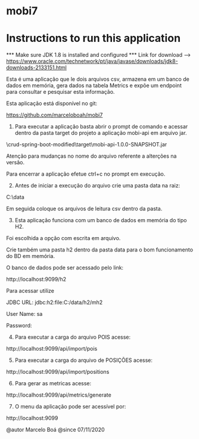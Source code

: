 # mobi7

# Instructions to run this application

*** Make sure JDK 1.8 is installed and configured ***
Link for download --> https://www.oracle.com/technetwork/pt/java/javase/downloads/jdk8-downloads-2133151.html

Esta é uma aplicação que le dois arquivos csv, armazena em um banco de dados em memória, gera dados na tabela Metrics e expõe um endpoint para consultar e pesquisar esta informação.

Esta aplicação está disponível no git:

https://github.com/marceloboah/mobi7

1) Para executar a aplicação basta
abrir o prompt de comando e acessar dentro da pasta target do projeto a aplicação mobi-api em arquivo  jar.

\crud-spring-boot-modified\target\mobi-api-1.0.0-SNAPSHOT.jar

Atenção para mudanças no nome do arquivo referente a alterções na versão.

Para encerrar a aplicação efetue ctrl+c no prompt em execução.


2) Antes de iniciar a execução do arquivo crie uma pasta data na raiz:

C:\data

Em seguida coloque os arquivos de leitura csv dentro da pasta.

3) Esta aplicação funciona com um banco de dados em memória do tipo H2.

Foi escolhida a opção com escrita em arquivo.

Crie também uma pasta h2 dentro da pasta data para o bom funcionamento do BD em memória.

O banco de dados pode ser acessado pelo link:

http://localhost:9099/h2

Para acessar utilize

JDBC URL:   jdbc:h2:file:C:/data/h2/mh2

User Name:  sa

Password:



4) Para executar a carga do arquivo POIS acesse:

http://localhost:9099/api/import/pois

5) Para executar a carga do arquivo de POSIÇÕES acesse:

http://localhost:9099/api/import/positions

6) Para gerar as metricas acesse:

http://localhost:9099/api/metrics/generate

7) O menu da aplicação pode ser acessível por:

http://localhost:9099

@autor Marcelo Boá
@since 07/11/2020



